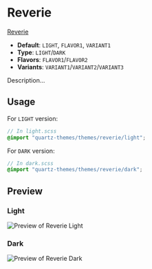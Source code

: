 # Reverie

[Reverie](#)

- **Default**: `LIGHT`, `FLAVOR1`, `VARIANT1`
- **Type**: `LIGHT`/`DARK`
- **Flavors**: `FLAVOR1`/`FLAVOR2`
- **Variants**: `VARIANT1`/`VARIANT2`/`VARIANT3`

Description...

## Usage

For `LIGHT` version:

```scss
// In light.scss
@import "quartz-themes/themes/reverie/light";
```

For `DARK` version:

```scss
// In dark.scss
@import "quartz-themes/themes/reverie/dark";
```

## Preview

### Light

![Preview of Reverie Light](preview-light.png)

### Dark

![Preview of Reverie Dark](preview-dark.png)

